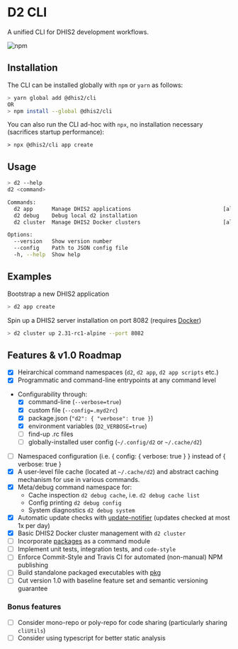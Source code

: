 # D2 CLI

A unified CLI for DHIS2 development workflows.

![npm](https://img.shields.io/npm/v/@dhis2/cli.svg)

## Installation

The CLI can be installed globally with `npm` or `yarn` as follows:

```sh
> yarn global add @dhis2/cli
OR
> npm install --global @dhis2/cli
```

You can also run the CLI ad-hoc with `npx`, no installation necessary (sacrifices startup performance):

```
> npx @dhis2/cli app create
```

## Usage

```sh
> d2 --help
d2 <command>

Commands:
  d2 app      Manage DHIS2 applications                             [aliases: a]
  d2 debug    Debug local d2 installation
  d2 cluster  Manage DHIS2 Docker clusters                          [aliases: c]

Options:
  --version   Show version number                                      [boolean]
  --config    Path to JSON config file
  -h, --help  Show help                                                [boolean]
```

## Examples

Bootstrap a new DHIS2 application

```sh
> d2 app create
```

Spin up a DHIS2 server installation on port 8082 (requires [Docker](https://www.docker.com/products/docker-desktop))

```sh
> d2 cluster up 2.31-rc1-alpine --port 8082
```

## Features & v1.0 Roadmap

- [x] Heirarchical command namespaces (`d2`, `d2 app`, `d2 app scripts` etc.)
- [x] Programmatic and command-line entrypoints at any command level
- Configurability through:
  - [x] command-line (`--verbose=true`)
  - [x] custom file (`--config=.myd2rc`)
  - [x] package.json (`"d2": { "verbose": true }`)
  - [x] environment variables (`D2_VERBOSE=true`)
  - [ ] find-up .rc files
  - [ ] globally-installed user config (`~/.config/d2` or `~/.cache/d2`)
- [ ] Namespaced configuration (i.e. { config: { verbose: true } } instead of { verbose: true }
- [x] A user-level file cache (located at `~/.cache/d2`) and abstract caching mechanism for use in various commands.
- [x] Meta/debug command namespace for:
  - Cache inspection `d2 debug cache`, i.e. `d2 debug cache list`
  - Config printing `d2 debug config`
  - System diagnostics `d2 debug system`
- [x] Automatic update checks with [update-notifier](https://npmjs.com/package/update-notifier) (updates checked at most 1x per day)
- [x] Basic DHIS2 Docker cluster management with `d2 cluster`
- [ ] Incorporate [packages](https://github.com/dhis2/packages) as a command module
- [ ] Implement unit tests, integration tests, and `code-style`
- [ ] Enforce Commit-Style and Travis CI for automated (non-manual) NPM publishing
- [ ] Build standalone packaged executables with [pkg](https://www.npmjs.com/package/pkg)
- [ ] Cut version 1.0 with baseline feature set and semantic versioning guarantee

### Bonus features

- [ ] Consider mono-repo or poly-repo for code sharing (particularly sharing `cliUtils`)
- [ ] Consider using typescript for better static analysis
